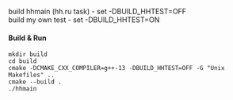 
build hhmain (hh.ru task) - set -DBUILD_HHTEST=OFF \
build my own test - set -DBUILD_HHTEST=ON

#### Build & Run
```
mkdir build 
cd build
cmake -DCMAKE_CXX_COMPILER=g++-13 -DBUILD_HHTEST=OFF -G "Unix Makefiles" .. 
cmake --build .  
./hhmain
```